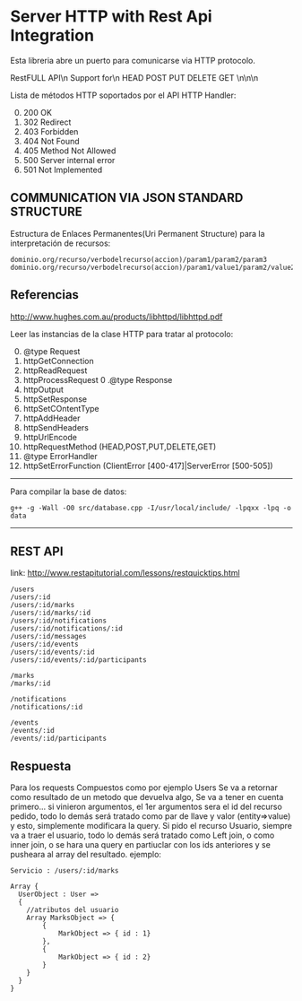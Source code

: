 Server HTTP with Rest Api Integration
=============

Esta libreria abre un puerto para comunicarse via HTTP protocolo.


RestFULL API\n
Support for\n
HEAD POST PUT DELETE GET \n\n\n

Lista de métodos HTTP soportados por el API HTTP Handler:

0. 200 OK
0. 302 Redirect
0. 403 Forbidden
0. 404 Not Found
0. 405 Method Not Allowed
0. 500 Server internal error
0. 501 Not Implemented

COMMUNICATION VIA JSON STANDARD STRUCTURE
------

Estructura de Enlaces Permanentes(Uri Permanent Structure) para la interpretación de recursos:

```
dominio.org/recurso/verbodelrecurso(accion)/param1/param2/param3
dominio.org/recurso/verbodelrecurso(accion)/param1/value1/param2/value2/param3/value3
```

Referencias
------

http://www.hughes.com.au/products/libhttpd/libhttpd.pdf

Leer las instancias de la clase HTTP para tratar al protocolo:

0. @type Request
0. httpGetConnection
0. httpReadRequest
0. httpProcessRequest
0 .@type Response
0. httpOutput
0. httpSetResponse
0. httpSetCOntentType
0. httpAddHeader
0. httpSendHeaders
0. httpUrlEncode
0. httpRequestMethod (HEAD,POST,PUT,DELETE,GET)
0. @type ErrorHandler
0. httpSetErrorFunction (ClientError [400-417]|ServerError [500-505])

------------
Para compilar la base de datos:

```
g++ -g -Wall -O0 src/database.cpp -I/usr/local/include/ -lpqxx -lpq -o data
```

-----------------------------------------------------

REST API
-----------

link: http://www.restapitutorial.com/lessons/restquicktips.html

```
/users
/users/:id
/users/:id/marks
/users/:id/marks/:id
/users/:id/notifications
/users/:id/notifications/:id
/users/:id/messages
/users/:id/events
/users/:id/events/:id
/users/:id/events/:id/participants

/marks
/marks/:id

/notifications
/notifications/:id

/events
/events/:id
/events/:id/participants
```


Respuesta
------

Para los requests Compuestos como por ejemplo Users
Se va a retornar como resultado de un metodo que devuelva algo,
Se va a tener en cuenta primero... si vinieron argumentos, el 1er argumentos
sera el id del recurso pedido, todo lo demás será tratado como par de 
llave y valor (entity=>value) y esto, simplemente modificara la query.
Si pido el recurso Usuario, siempre va a traer el usuario, todo lo demás
será tratado como Left join, o como inner join, o se hara una query en partiuclar con los ids
anteriores y se pusheara al array del resultado.
ejemplo:


```
Servicio : /users/:id/marks

Array {
  UserObject : User =>
  {
	//atributos del usuario
	Array MarksObject => {
		{		
			MarkObject => { id : 1}
		},
		{
			MarkObject => { id : 2}
		}
	}
  }
}
```
